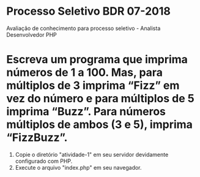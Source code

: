 # Processo Seletivo BDR 07-2018
Avaliação de conhecimento para processo seletivo - Analista Desenvolvedor PHP

# Escreva um programa que imprima números de 1 a 100. Mas, para múltiplos de 3 imprima “Fizz” em vez do número e para múltiplos de 5 imprima “Buzz”. Para números múltiplos de ambos (3 e 5), imprima “FizzBuzz”.

1. Copie o diretório "atividade-1" em seu servidor devidamente configurado com PHP.
2. Execute o arquivo "index.php" em seu navegador.
